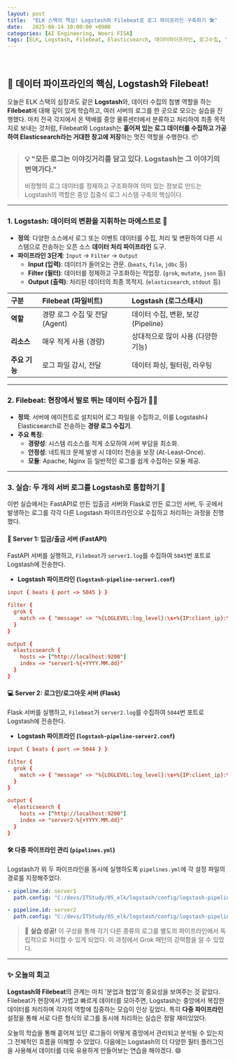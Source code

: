 ```yaml
---
layout: post
title:  "ELK 스택의 핵심! Logstash와 Filebeat로 로그 파이프라인 구축하기 🛠️"
date:   2025-08-14 10:00:00 +0900
categories: [AI Engineering, Woori FISA]
tags: [ELK, Logstash, Filebeat, Elasticsearch, 데이터파이프라인, 로그수집, '#우리FISA아카데미', '#우리FISA', '#AI엔지니어링', '#K-디지털트레이닝', '#우리에프아이에스', '#글로벌소프트웨어캠퍼스']
---
```


<br>

## 🚚 데이터 파이프라인의 핵심, Logstash와 Filebeat!

오늘은 ELK 스택의 심장과도 같은 **Logstash**와, 데이터 수집의 첨병 역할을 하는 **Filebeat**에 대해 깊이 있게 학습하고, 여러 서버의 로그를 한 곳으로 모으는 실습을 진행했다. 마치 전국 각지에서 온 택배를 중앙 물류센터에서 분류하고 처리하여 최종 목적지로 보내는 것처럼, Filebeat와 Logstash는 **흩어져 있는 로그 데이터를 수집하고 가공하여 Elasticsearch라는 거대한 창고에 저장**하는 멋진 역할을 수행한다. 📦

> ### 💡 "모든 로그는 이야깃거리를 담고 있다. Logstash는 그 이야기의 번역가다."
> 비정형의 로그 데이터를 정제하고 구조화하여 의미 있는 정보로 만드는 Logstash의 역할은 중앙 집중식 로그 시스템 구축의 핵심이다.

---

### 1. Logstash: 데이터의 변환을 지휘하는 마에스트로 🎻

- **정의**: 다양한 소스에서 로그 또는 이벤트 데이터를 수집, 처리 및 변환하여 다른 시스템으로 전송하는 오픈 소스 **데이터 처리 파이프라인** 도구.
- **파이프라인 3단계**: `Input` → `Filter` → `Output`
    - **Input (입력)**: 데이터가 들어오는 관문. (`beats`, `file`, `jdbc` 등)
    - **Filter (필터)**: 데이터를 정제하고 구조화하는 작업장. (`grok`, `mutate`, `json` 등)
    - **Output (출력)**: 처리된 데이터의 최종 목적지. (`elasticsearch`, `stdout` 등)

| 구분 | **Filebeat (파일비트)** | **Logstash (로그스태시)** |
| :--- | :--- | :--- |
| **역할** | 경량 로그 수집 및 전달 (Agent) | 데이터 수집, 변환, 보강 (Pipeline) |
| **리소스** | 매우 적게 사용 (경량) | 상대적으로 많이 사용 (다양한 기능) |
| **주요 기능** | 로그 파일 감시, 전달 | 데이터 파싱, 필터링, 라우팅 |

---

### 2. Filebeat: 현장에서 발로 뛰는 데이터 수집가 🏃‍♂️

- **정의**: 서버에 에이전트로 설치되어 로그 파일을 수집하고, 이를 Logstash나 Elasticsearch로 전송하는 **경량 로그 수집기**.
- **주요 특징**:
    - **경량성**: 시스템 리소스를 적게 소모하여 서버 부담을 최소화.
    - **안정성**: 네트워크 문제 발생 시 데이터 전송을 보장 (At-Least-Once).
    - **모듈**: Apache, Nginx 등 일반적인 로그를 쉽게 수집하는 모듈 제공.

---

### 3. 실습: 두 개의 서버 로그를 Logstash로 통합하기 🔬

이번 실습에서는 FastAPI로 만든 입출금 서버와 Flask로 만든 로그인 서버, 두 곳에서 발생하는 로그를 각각 다른 Logstash 파이프라인으로 수집하고 처리하는 과정을 진행했다.

#### 🏦 Server 1: 입금/출금 서버 (FastAPI)

FastAPI 서버를 실행하고, `Filebeat`가 `server1.log`를 수집하여 `5045`번 포트로 Logstash에 전송한다.

- **Logstash 파이프라인 (`logstash-pipeline-server1.conf`)**
```conf
input { beats { port => 5045 } }

filter {
  grok {
    match => { "message" => "%{LOGLEVEL:log_level}:\s+%{IP:client_ip}:%{NUMBER:client_port} - \"%{WORD:http_method} %{URIPATH:request_path} HTTP/%{NUMBER:http_version}\" %{NUMBER:response_code} %{WORD:status_message}" }
  }
}

output {
  elasticsearch {
    hosts => ["http://localhost:9200"]
    index => "server1-%{+YYYY.MM.dd}"
  }
}
```

#### 💻 Server 2: 로그인/로그아웃 서버 (Flask)

Flask 서버를 실행하고, `Filebeat`가 `server2.log`를 수집하여 `5044`번 포트로 Logstash에 전송한다.

- **Logstash 파이프라인 (`logstash-pipeline-server2.conf`)**
```conf
input { beats { port => 5044 } }

filter {
  grok {
    match => { "message" => "%{LOGLEVEL:log_level}:\s+%{IP:client_ip}:%{NUMBER:client_port} - \"%{WORD:http_method} %{URIPATH:request_path} HTTP/%{NUMBER:http_version}\" %{NUMBER:response_code} %{GREEDYDATA:status_message}" }
  }
}

output {
  elasticsearch {
    hosts => ["http://localhost:9200"]
    index => "server2-%{+YYYY.MM.dd}"
  }
}
```

#### 🛠️ 다중 파이프라인 관리 (`pipelines.yml`)

Logstash가 위 두 파이프라인을 동시에 실행하도록 `pipelines.yml`에 각 설정 파일의 경로를 지정해주었다.

```yaml
- pipeline.id: server1
  path.config: "C:/devs/ITStudy/05_elk/logstash/config/logstash-pipeline-server1.conf"

- pipeline.id: server2
  path.config: "C:/devs/ITStudy/05_elk/logstash/config/logstash-pipeline-server2.conf"
```

> 🎉 **실습 성공!** 이 구성을 통해 각기 다른 종류의 로그를 별도의 파이프라인에서 독립적으로 처리할 수 있게 되었다. 이 과정에서 Grok 패턴의 강력함을 알 수 있었다.

---

### ✨ 오늘의 회고

**Logstash와 Filebeat**의 관계는 마치 '분업과 협업'의 중요성을 보여주는 것 같았다. Filebeat가 현장에서 가볍고 빠르게 데이터를 모아주면, Logstash는 중앙에서 복잡한 데이터를 처리하며 각자의 역할에 집중하는 모습이 인상 깊었다. 특히 **다중 파이프라인** 설정을 통해 서로 다른 형식의 로그를 동시에 처리하는 실습은 정말 재미있었다. 

오늘의 학습을 통해 흩어져 있던 로그들이 어떻게 중앙에서 관리되고 분석될 수 있는지 그 전체적인 흐름을 이해할 수 있었다. 다음에는 Logstash의 더 다양한 필터 플러그인을 사용해서 데이터를 더욱 유용하게 만들어보는 연습을 해야겠다. 😄
